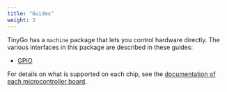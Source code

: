 ```yaml
---
title: "Guides"
weight: 3
---
```


TinyGo has a `machine` package that lets you control hardware directly. The various interfaces in this package are described in these guides:

  * [GPIO](gpio/)

For details on what is supported on each chip, see the [documentation of each microcontroller board](../microcontrollers/).
